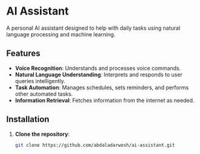 # AI Assistant

A personal AI assistant designed to help with daily tasks using natural language processing and machine learning.

## Features

- **Voice Recognition**: Understands and processes voice commands.
- **Natural Language Understanding**: Interprets and responds to user queries intelligently.
- **Task Automation**: Manages schedules, sets reminders, and performs other automated tasks.
- **Information Retrieval**: Fetches information from the internet as needed.

## Installation

1. **Clone the repository**:

   ```bash
   git clone https://github.com/abdaladarwesh/ai-assistant.git
